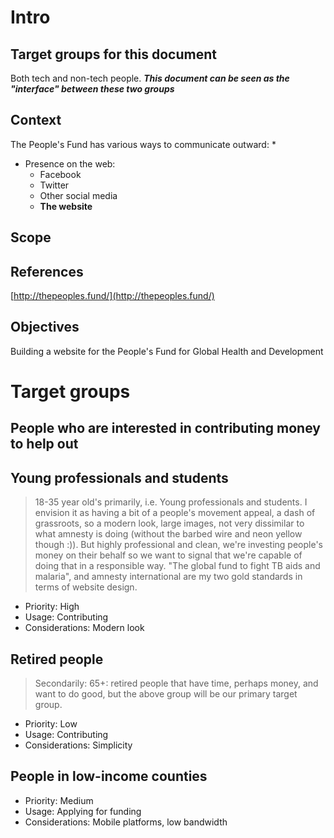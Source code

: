 

# Intro

## Target groups for this document

Both tech and non-tech people. ***This document can be seen as the "interface" between these two groups***

## Context

The People's Fund has various ways to communicate outward:
* 
* Presence on the web:
  * Facebook
  * Twitter
  * Other social media
  * **The website**

## Scope

## References
[http://thepeoples.fund/](http://thepeoples.fund/)


## Objectives

Building a website for the People's Fund for Global Health and Development


# Target groups

## People who are interested in contributing money to help out

## Young professionals and students
> 18-35 year old's primarily, i.e. Young professionals and students. I envision it as having a bit of a people's movement appeal, a dash of grassroots, so a modern look, large images, not very dissimilar to what amnesty is doing (without the barbed wire and neon yellow though :)). But highly professional and clean, we're investing people's money on their behalf so we want to signal that we're capable of doing that in a responsible way. "The global fund to fight TB aids and malaria", and amnesty international are my two gold standards in terms of website design. 

* Priority: High
* Usage: Contributing
* Considerations: Modern look

## Retired people
> Secondarily: 65+: retired people that have time, perhaps money, and want to do good, but the above group will be our primary target group.

* Priority: Low
* Usage: Contributing
* Considerations: Simplicity

## People in low-income counties

* Priority: Medium
* Usage: Applying for funding
* Considerations: Mobile platforms, low bandwidth




